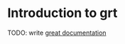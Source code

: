 # Introduction to grt

TODO: write [great documentation](http://jacobian.org/writing/what-to-write/)
